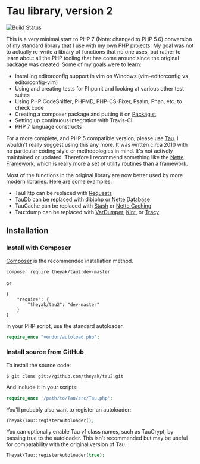 Tau library, version 2
======================

[![Build Status](https://travis-ci.com/theyak/tau2.svg?branch=master)](https://travis-ci.com/theyak/tau2)

This is a very minimal start to PHP 7 (Note: changed to PHP 5.6) conversion of my standard library that
I use with my own PHP projects. My goal was not to actually re-write a library
of functions that no one uses, but rather to learn about all the PHP tooling
that has come around since the original package was created. Some of my goals
were to learn:

* Installing editorconfig support in vim on Windows (vim-editorconfig vs editorconfig-vim)
* Using and creating tests for Phpunit and looking at various other test suites
* Using PHP CodeSniffer, PHPMD, PHP-CS-Fixer, Psalm, Phan, etc. to check code
* Creating a composer package and putting it on [Packagist](https://packagist.org)
* Setting up continuous integration with Travis-CI.
* PHP 7 language constructs

For a more complete, and PHP 5 compatible version, please use [Tau](https://github.com/theyak/Tau).
I wouldn't really suggest using this any more. It was written circa 2010 with no particular
coding style or methodologies in mind. It's not actively maintained or updated.
Therefore I recommend something like the [Nette Framework](https://nette.org/), which is really
more a set of utility routines than a framework.

Most of the functions in the original library are now better used by more modern libraries.
Here are some examples:
* TauHttp can be replaced with [Requests](https://github.com/rmccue/Requests)
* TauDb can be replaced with [dibiphp](https://github.com/dg/dibi) or [Nette Database](https://doc.nette.org/en/2.4/database)
* TauCache can be replaced with [Stash](http://www.stashphp.com/) or [Nette Caching](https://doc.nette.org/en/2.4/caching)
* Tau::dump can be replaced with [VarDumper](https://symfony.com/doc/current/components/var_dumper.html),
 [Kint](https://kint-php.github.io/kint/), or [Tracy](https://tracy.nette.org/)

Installation
------------

### Install with Composer
[Composer](https://github.com/composer/composer) is the recommended installation method.

```sh
composer require theyak/tau2:dev-master
```
or

    {
        "require": {
            "theyak/tau2": "dev-master"
        }
    }

In your PHP script, use the standard autoloader.

```php
require_once "vendor/autoload.php";
```

### Install source from GitHub
To install the source code:

    $ git clone git://github.com/theyak/tau2.git

And include it in your scripts:

```php
require_once '/path/to/Tau/src/Tau.php';
```

You'll probably also want to register an autoloader:

```php
Theyak\Tau::registerAutoloader();
```

You can optionally enable Tau v1 class names, such as TauCrypt, by passing true
to the autoloader. This isn't recommended but may be useful for compatability
with the original version of Tau.

```php
Theyak\Tau::registerAutoloader(true);
```


